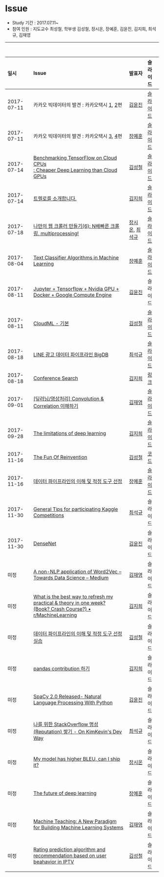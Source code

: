 # Issue

- Study 기간 : 2017.07.11~
- 참여 인원 : 지도교수 최성철, 학부생 김성철, 장시온, 장예훈, 김윤진, 김지희, 최석규, 김재영
<hr>
<br>

| 일시         | Issue                                                                        | 발표자      | 슬라이드 |
| :--------- | :--------------------------------------------------------------------------- | :------- | :--- |
| 2017-07-11 | 카카오 빅데이터의 발견 : 카카오택시 [1](https://brunch.co.kr/@kakao-it/36), [2](https://brunch.co.kr/@kakao-it/37)편                                                    | [김윤진](https://github.com/KimyoonJIn)      | [슬라이드](https://onedrive.live.com/view.aspx?cid=21a6dae40e9a7896&page=view&resid=21a6dae40e9a7896!19886&parId=21a6dae40e9a7896!19863&app=PowerPoint) |
| 2017-07-11 | 카카오 빅데이터의 발견 : 카카오택시 [3](https://brunch.co.kr/@kakao-it/38), [4](https://brunch.co.kr/@kakao-it/39)편                                                    | [장예훈](https://github.com/YeHoonJang)      | [슬라이드](https://onedrive.live.com/?cid=21A6DAE40E9A7896&id=21A6DAE40E9A7896%2119865&parId=21A6DAE40E9A7896%2119863&o=OneUp) |
| 2017-07-14 | [Benchmarking TensorFlow on Cloud CPUs<br>: Cheaper Deep Learning than Cloud GPUs](http://minimaxir.com/2017/07/cpu-or-gpu/) | [김성철](https://github.com/SeongCheol-Kim)      | [슬라이드](https://onedrive.live.com/view.aspx?cid=21a6dae40e9a7896&page=view&resid=21A6DAE40E9A7896!19977&parId=21A6DAE40E9A7896!19863&app=PowerPoint) |
| 2017-07-14 | [트렐로를 소개합니다.](https://spoqa.github.io/2012/01/02/trello.html)                                                                  | [김지희](https://github.com/kjihee)      | [슬라이드](https://onedrive.live.com/view.aspx?cid=21a6dae40e9a7896&page=view&resid=21a6dae40e9a7896!19978&parId=21a6dae40e9a7896!19863&app=PowerPoint) |
| 2017-07-18 | [나만의 웹 크롤러 만들기(6): N배빠른 크롤링, multiprocessing!](https://beomi.github.io/2017/07/05/HowToMakeWebCrawler-with-Multiprocess/)                                 | [장시온](https://github.com/janguck), [최석규](https://github.com/choiseokkyu) | [슬라이드](https://onedrive.live.com/view.aspx?cid=21a6dae40e9a7896&page=view&resid=21A6DAE40E9A7896!20610&parId=21A6DAE40E9A7896!19863&app=PowerPoint) |
| 2017-08-04 | [Text Classifier Algorithms in Machine Learning](https://slack-redir.net/link?url=https%3A%2F%2Fblog.statsbot.co%2Ftext-classifier-algorithms-in-machine-learning-acc115293278)                               | [장예훈](https://github.com/YeHoonJang)      | [슬라이드](https://onedrive.live.com/view.aspx?cid=21a6dae40e9a7896&page=view&resid=21a6dae40e9a7896!20310&parId=21a6dae40e9a7896!19863&app=PowerPoint) |
| 2017-08-11 | [Jupyter + Tensorflow + Nvidia GPU + Docker + Google Compute Engine](https://medium.com/google-cloud/jupyter-tensorflow-nvidia-gpu-docker-google-compute-engine-4a146f085f17)           | [김윤진](https://github.com/KimyoonJIn)      | 슬라이드 |
| 2017-08-11 | [CloudML - 기본](http://jybaek.tistory.com/654)                                                                | [김성철](https://github.com/SeongCheol-Kim)      | [슬라이드](https://1drv.ms/p/s!ApZ4mg7k2qYhgZ5d8l30Y6BRsCtH_g) |
| 2017-08-18 | [LINE 광고 데이터 파이프라인 BigDB](https://engineering.linecorp.com/ko/blog/detail/146)                                                      | [최석규](https://github.com/choiseokkyu)      | [슬라이드](https://onedrive.live.com/view.aspx?cid=21a6dae40e9a7896&page=view&resid=21A6DAE40E9A7896!20596&parId=21A6DAE40E9A7896!19863&app=PowerPoint) |
| 2017-08-18 | [Conference Search](http://www.confsearch.org/confsearch/)                                                            | [김지희](https://github.com/kjihee)      | [링크](https://github.com/TeamLab/lab_study_group/blob/master/2017/Issue/conference_2018.md) |
| 2017-09-01 | [[딮러닝/영상처리] Convolution & Correlation 이해하기](http://www.popit.kr/%eb%94%ae%eb%9f%ac%eb%8b%9d%ec%98%81%ec%83%81%ec%b2%98%eb%a6%ac-convolution-correlation-%ec%9d%b4%ed%95%b4%ed%95%98%ea%b8%b0/)| [김재영](https://github.com/kimjeyoung)      | [슬라이드](https://onedrive.live.com/view.aspx?cid=21a6dae40e9a7896&page=view&resid=21A6DAE40E9A7896!20594&parId=21A6DAE40E9A7896!19863&app=PowerPoint) |
| 2017-09-28 | [The limitations of deep learning](https://blog.keras.io/the-limitations-of-deep-learning.html)                                             | [김지희](https://github.com/kjihee)      | [슬라이드](https://1drv.ms/p/s!ApZ4mg7k2qYhgZ9Ydf3_mKyIbZwBiA) |
| 2017-11-16 | [The Fun Of Reinvention](https://phillyai.github.io/2017-07-02-The-Fun-Of-Reinvention/)                                                       | [김성철](https://github.com/SeongCheol-Kim)      | [코드](https://github.com/SeongCheol-Kim/lab_study_group/tree/master/2017/Issue/The%20Fun%20of%20Reinvention) |
| 2017-11-16 | [데이터 파이프라인의 이해 및 적정 도구 선정](http://slides.com/openstack/sktechx10th#/)          | [장예훈](https://github.com/YeHoonJang)      | [슬라이드](https://onedrive.live.com/view.aspx?cid=ea2f1244163b6db9&page=view&resid=21A6DAE40E9A7896!20872&parId=21A6DAE40E9A7896!19863&app=PowerPoint) |
| 2017-11-30 | [General Tips for participating Kaggle Competitions](https://www.slideshare.net/mobile/markpeng/general-tips-for-participating-kaggle-competitions)                           | [최석규](https://github.com/choiseokkyu)      | 슬라이드 |
| 2017-11-30 | [DenseNet](https://github.com/YixuanLi/densenet-tensorflow)                                                                     | [김윤진](https://github.com/KimyoonJIn)      | 슬라이드 |
| 미정         | [A non-NLP application of Word2Vec – Towards Data Science – Medium](https://medium.com/towards-data-science/a-non-nlp-application-of-word2vec-c637e35d3668)            | [김재영](https://github.com/kimjeyoung)      | 슬라이드 |
| 미정         | [What is the best way to refresh my practical & theory in one week? <br/> (Book? Crash Course?) • r/MachineLearning](https://www.reddit.com/r/MachineLearning/comments/6ytiod/d_i_have_a_job_interview_about_ml_data_science/)      | [김지희](https://github.com/kjihee)      | 슬라이드 |
| 미정         | [데이터 파이프라인의 이해 및 적정 도구 선정 실습](http://slides.com/openstack/sktechx11th#/)       | [김성철](https://github.com/SeongCheol-Kim)      | 슬라이드 |
| 미정         | [pandas contribution 하기](https://www.youtube.com/watch?v=8n21UzCZMX8)              | [김지희](https://github.com/kjihee) | 슬라이드 |
| 미정         | [SpaCy 2.0 Released- Natural Language Processing With Python](https://www.techleer.com/articles/404-spacy-20-released-natural-language-processing-with-python/) | [김윤진](https://github.com/KimyoonJIn) | 슬라이드 |
| 미정         | [나를 위한 StackOverflow 명성(Reputation) 쌓기 - On KimKevin's Dev Way](https://kimkevin.net/how_to_earn_reputation_stackoverflow/#.WgSgi7QHQL5.twitter)       | [최석규](https://github.com/choiseokkyu)      | 슬라이드 |
| 미정         | [My model has higher BLEU, can I ship it?](https://www.lucypark.kr/joel-test-for-ml/slides/#/references)       | [장시온](https://github.com/janguck) | 슬라이드 |
| 미정         | [The future of deep learning](https://blog.keras.io/the-future-of-deep-learning.html)              | [장예훈](https://github.com/YeHoonJang)      | 슬라이드 |
| 미정         | [Machine Teaching: A New Paradigm for Building Machine Learning Systems](https://arxiv.org/abs/1707.06742)       | [김재영](https://github.com/kimjeyoung)      | 슬라이드 |
| 미정         | [Rating prediction algorithm and recommendation based on user beahavior in IPTV](http://ieeexplore.ieee.org/document/6201480/)       | [김성철](https://github.com/SeongCheol-Kim)      | 슬라이드 |
